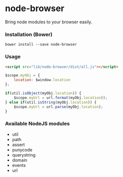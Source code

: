 # node-browser

Bring node modules to your browser easily.

### Installation (Bower)
```
bower install --save node-browser
```

### Usage
```html
<script src="lib/node-browser/dist/all.js"></script>
```

```js
$scope.myObj = {
	location: $window.location
};

if(util.isObject(myObj.location)) {
	$scope.myUrl = url.format(myObj.location));
} else if(util.isString(myObj.location)) {
	$scope.myUrl = url.parse(myObj.location);
}
```

### Available NodeJS modules
- util
- path
- assert
- punycode
- querystring
- domain
- events
- url